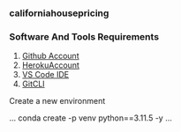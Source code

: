 ### californiahousepricing

### Software And Tools Requirements

1. [Github Account](https://github.com)
2. [HerokuAccount](https://heroku.com)
3. [VS Code IDE](https://code.visualstudio.com/)
4. [GitCLI](https://git-scm.com/download/win)

Create a new environment

...
conda create -p venv python==3.11.5 -y
...

